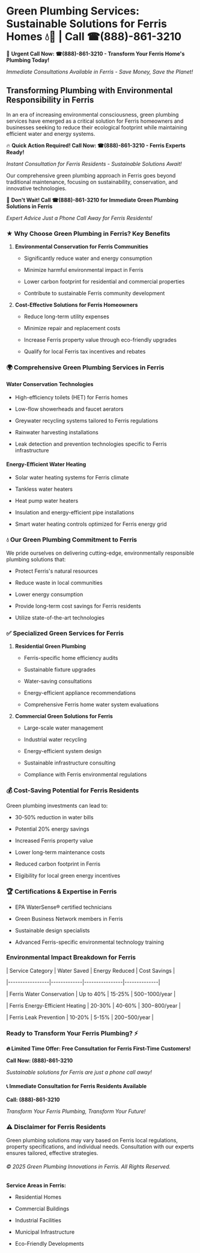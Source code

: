 # Green Plumbing Services: Sustainable Solutions for Ferris Homes 💧🌿 | Call ☎(888)-861-3210

🚨 **Urgent Call Now: ☎(888)-861-3210 - Transform Your Ferris Home's Plumbing Today!**
*Immediate Consultations Available in Ferris - Save Money, Save the Planet!*

## Transforming Plumbing with Environmental Responsibility in Ferris

In an era of increasing environmental consciousness, green plumbing services have emerged as a critical solution for Ferris homeowners and businesses seeking to reduce their ecological footprint while maintaining efficient water and energy systems. 

🔥 **Quick Action Required! Call Now: ☎(888)-861-3210 - Ferris Experts Ready!**
*Instant Consultation for Ferris Residents - Sustainable Solutions Await!*

Our comprehensive green plumbing approach in Ferris goes beyond traditional maintenance, focusing on sustainability, conservation, and innovative technologies.

🚨 **Don't Wait! Call ☎(888)-861-3210 for Immediate Green Plumbing Solutions in Ferris**
*Expert Advice Just a Phone Call Away for Ferris Residents!*

### ★ Why Choose Green Plumbing in Ferris? Key Benefits

1. **Environmental Conservation for Ferris Communities** 
   - Significantly reduce water and energy consumption
   - Minimize harmful environmental impact in Ferris
   - Lower carbon footprint for residential and commercial properties
   - Contribute to sustainable Ferris community development

2. **Cost-Effective Solutions for Ferris Homeowners** 
   - Reduce long-term utility expenses
   - Minimize repair and replacement costs
   - Increase Ferris property value through eco-friendly upgrades
   - Qualify for local Ferris tax incentives and rebates

### 🌍 Comprehensive Green Plumbing Services in Ferris

#### Water Conservation Technologies
- High-efficiency toilets (HET) for Ferris homes
- Low-flow showerheads and faucet aerators
- Greywater recycling systems tailored to Ferris regulations
- Rainwater harvesting installations
- Leak detection and prevention technologies specific to Ferris infrastructure

#### Energy-Efficient Water Heating
- Solar water heating systems for Ferris climate
- Tankless water heaters
- Heat pump water heaters
- Insulation and energy-efficient pipe installations
- Smart water heating controls optimized for Ferris energy grid

### 💧 Our Green Plumbing Commitment to Ferris

We pride ourselves on delivering cutting-edge, environmentally responsible plumbing solutions that:
- Protect Ferris's natural resources
- Reduce waste in local communities
- Lower energy consumption
- Provide long-term cost savings for Ferris residents
- Utilize state-of-the-art technologies

### ✅ Specialized Green Services for Ferris

1. **Residential Green Plumbing**
   - Ferris-specific home efficiency audits
   - Sustainable fixture upgrades
   - Water-saving consultations
   - Energy-efficient appliance recommendations
   - Comprehensive Ferris home water system evaluations

2. **Commercial Green Solutions for Ferris**
   - Large-scale water management
   - Industrial water recycling
   - Energy-efficient system design
   - Sustainable infrastructure consulting
   - Compliance with Ferris environmental regulations

### 💰 Cost-Saving Potential for Ferris Residents

Green plumbing investments can lead to:
- 30-50% reduction in water bills
- Potential 20% energy savings
- Increased Ferris property value
- Lower long-term maintenance costs
- Reduced carbon footprint in Ferris
- Eligibility for local green energy incentives

### 🏆 Certifications & Expertise in Ferris

- EPA WaterSense® certified technicians
- Green Business Network members in Ferris
- Sustainable design specialists
- Advanced Ferris-specific environmental technology training

### Environmental Impact Breakdown for Ferris

| Service Category | Water Saved | Energy Reduced | Cost Savings |
|-----------------|-------------|----------------|--------------|
| Ferris Water Conservation | Up to 40% | 15-25% | $500-$1000/year |
| Ferris Energy-Efficient Heating | 20-30% | 40-60% | $300-$800/year |
| Ferris Leak Prevention | 10-20% | 5-15% | $200-$500/year |

### Ready to Transform Your Ferris Plumbing? ⚡

**🔥 Limited Time Offer: Free Consultation for Ferris First-Time Customers!**

**Call Now: (888)-861-3210**
*Sustainable solutions for Ferris are just a phone call away!*

#### 📞 Immediate Consultation for Ferris Residents Available

**Call: (888)-861-3210**
*Transform Your Ferris Plumbing, Transform Your Future!*

### ⚠️ Disclaimer for Ferris Residents

Green plumbing solutions may vary based on Ferris local regulations, property specifications, and individual needs. Consultation with our experts ensures tailored, effective strategies.

###### © 2025 Green Plumbing Innovations in Ferris. All Rights Reserved.

**Service Areas in Ferris:** 
- Residential Homes
- Commercial Buildings
- Industrial Facilities
- Municipal Infrastructure
- Eco-Friendly Developments